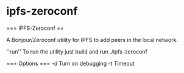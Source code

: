 # ipfs-zeroconf

=== IPFS-Zeroconf ==

A Bonjour/Zeroconf utility for IPFS to add peers in the local network. 

''run'' 
To run the utility just build and run ./ipfs-zeroconf 

=== Options ===
  -d Turn on debugging
  -t <int> Timeout

